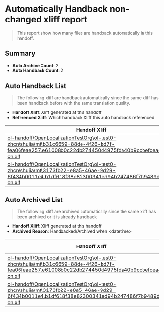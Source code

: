 # Automatically Handback non-changed xliff report
> This report show how many files are handback automatically in this handoff.

## Summary
* **Auto Archive Count**: 2
* **Auto Handback Count**: 2

## Auto Handback List
> The following xliff are handback automatically since the same xliff has been handback before with the same translation quality.

* **Handoff Xliff**: Xliff generated at this handoff
* **Referenced Xliff**: Which handback Xliff this auto handback referenced

| Handoff Xliff | Referenced Xliff | 
| --- | --- | 
| [ol-handoff\OpenLocalizationTestOrg\ol-test0-zhcn\shujia\mt\b31c6659-88de-4f26-bd7f-fea06feae257.e61008b0c22db274450d4975fda40b9ccbefcea4.zh-cn.xlf](https://github.com/OpenLocalizationTestOrg/ol-test0-handoff/blob/f3237176b4e488012fca5b41debb1e8742f5a90a/ol-handoff/OpenLocalizationTestOrg/ol-test0-zhcn/shujia/mt/b31c6659-88de-4f26-bd7f-fea06feae257.e61008b0c22db274450d4975fda40b9ccbefcea4.zh-cn.xlf) | [ol-handback\OpenLocalizationTestOrg\ol-test0-zhcn\shujia\ht\b31c6659-88de-4f26-bd7f-fea06feae257.e61008b0c22db274450d4975fda40b9ccbefcea4.zh-cn.xlf](https://github.com/OpenLocalizationTestOrg/ol-test0-handback/blob/af01e0d051bcb2f4efea218763a94fa1a8ced2b5/ol-handback/OpenLocalizationTestOrg/ol-test0-zhcn/shujia/ht/b31c6659-88de-4f26-bd7f-fea06feae257.e61008b0c22db274450d4975fda40b9ccbefcea4.zh-cn.xlf) | 
| [ol-handoff\OpenLocalizationTestOrg\ol-test0-zhcn\shujia\mt\3173fb22-e8a5-46ae-9d29-6f434b0011e4.b1df618f38e82300341ed94b247486f7b9489dcc.zh-cn.xlf](https://github.com/OpenLocalizationTestOrg/ol-test0-handoff/blob/f3237176b4e488012fca5b41debb1e8742f5a90a/ol-handoff/OpenLocalizationTestOrg/ol-test0-zhcn/shujia/mt/3173fb22-e8a5-46ae-9d29-6f434b0011e4.b1df618f38e82300341ed94b247486f7b9489dcc.zh-cn.xlf) | [ol-handback\OpenLocalizationTestOrg\ol-test0-zhcn\shujia\ht\3173fb22-e8a5-46ae-9d29-6f434b0011e4.b1df618f38e82300341ed94b247486f7b9489dcc.zh-cn.xlf](https://github.com/OpenLocalizationTestOrg/ol-test0-handback/blob/af01e0d051bcb2f4efea218763a94fa1a8ced2b5/ol-handback/OpenLocalizationTestOrg/ol-test0-zhcn/shujia/ht/3173fb22-e8a5-46ae-9d29-6f434b0011e4.b1df618f38e82300341ed94b247486f7b9489dcc.zh-cn.xlf) | 

## Auto Archived List
> The following xliff are archived automatically since the same xliff has been archived or it is already handback

* **Handoff Xliff**: Xliff generated at this handoff
* **Archived Reason**: Handbacked/Archived when &lt;datetime&gt;

| Handoff Xliff | Archived Reason | 
| --- | --- | 
| [ol-handoff\OpenLocalizationTestOrg\ol-test0-zhcn\shujia\mt\b31c6659-88de-4f26-bd7f-fea06feae257.e61008b0c22db274450d4975fda40b9ccbefcea4.zh-cn.xlf](https://github.com/OpenLocalizationTestOrg/ol-test0-handoff/blob/f3237176b4e488012fca5b41debb1e8742f5a90a/ol-handoff/OpenLocalizationTestOrg/ol-test0-zhcn/shujia/mt/b31c6659-88de-4f26-bd7f-fea06feae257.e61008b0c22db274450d4975fda40b9ccbefcea4.zh-cn.xlf) | Archived when 17/02/09 04:47 | 
| [ol-handoff\OpenLocalizationTestOrg\ol-test0-zhcn\shujia\mt\3173fb22-e8a5-46ae-9d29-6f434b0011e4.b1df618f38e82300341ed94b247486f7b9489dcc.zh-cn.xlf](https://github.com/OpenLocalizationTestOrg/ol-test0-handoff/blob/f3237176b4e488012fca5b41debb1e8742f5a90a/ol-handoff/OpenLocalizationTestOrg/ol-test0-zhcn/shujia/mt/3173fb22-e8a5-46ae-9d29-6f434b0011e4.b1df618f38e82300341ed94b247486f7b9489dcc.zh-cn.xlf) | Handbacked | 

